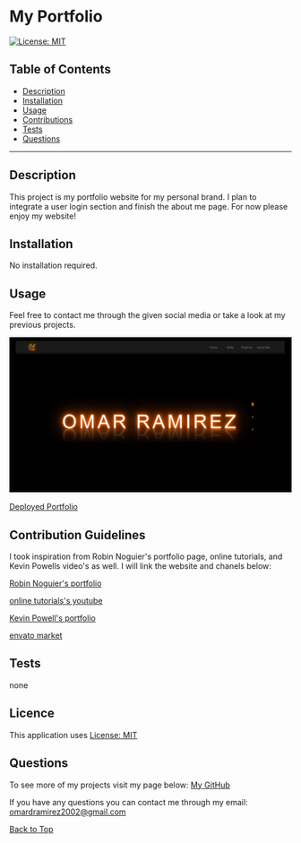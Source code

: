 # My Portfolio
[![License: MIT](https://img.shields.io/badge/License-MIT-yellow.svg)](https://opensource.org/licenses/MIT)

## Table of Contents
 
* [Description](#Description "Goto Description")
* [Installation](#Installation "Goto Installation")
* [Usage](#Usage "Goto Usage")
* [Contributions](#Contributions "Goto Contributions")
* [Tests](#Tests "Goto Tests")
* [Questions](#Questions "Goto Questions")
- - - -


## Description

This project is my portfolio website for my personal brand. I plan to integrate a user login section and finish the about me page. For now please enjoy my website!

## Installation
No installation required.

## Usage

Feel free to contact me through the given social media or take a look at my previous projects.

![Home Page](./testpage/images/Home_Page.png)

[Deployed Portfolio](https://bossylemon0.github.io/My-Portfolio/)


## Contribution Guidelines

I took inspiration from Robin Noguier's portfolio page, online tutorials, and Kevin Powells video's as well. I will link the website and chanels below:

[Robin Noguier's portfolio](https://robin-noguier.com/)

[online tutorials's youtube](https://www.youtube.com/channel/UCbwXnUipZsLfUckBPsC7Jog)

[Kevin Powell's portfolio](https://www.kevinpowell.co/)

[envato market](https://graphicriver.net/item/navius/4751550?ref=Loc_rabbirt?ref=Loc_rabbirt)

## Tests

none


## Licence

This application uses [License: MIT](https://opensource.org/licenses/MIT)


## Questions

To see more of my projects visit my page below:
[My GitHub](https://github.com/BossyLemon0)

If you have any questions you can contact me through my email:
omardramirez2002@gmail.com

[Back to Top](#Note_Taker "Goto top")
